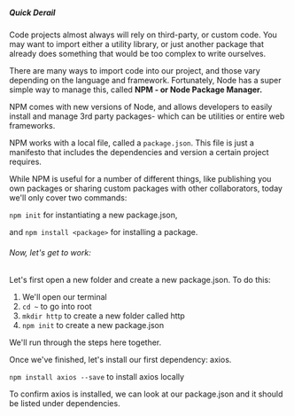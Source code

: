 ##### Quick Derail

Code projects almost always will rely on third-party, or custom code. You may want to import either a utility library, or just another package that already does something that would be too complex to write ourselves. 

There are many ways to import code into our project, and those vary depending on the language and framework. Fortunately, Node has a super simple way to manage this, called **NPM - or Node Package Manager.**

NPM comes with new versions of Node, and allows developers to easily install and manage 3rd party packages- which can be utilities or entire web frameworks.

NPM works with a local file, called a `package.json`. This file is just a manifesto that includes the dependencies and version a certain project requires.

While NPM is useful for a number of different things, like publishing you own packages or sharing custom packages with other collaborators, today we'll only cover two commands:

`npm init` for instantiating a new package.json,

and `npm install <package>` for installing a package.

###### Now, let's get to work:

Let's first open a new folder and create a new package.json. To do this:

1. We'll open our terminal
2. `cd ~` to go into root
3. `mkdir http` to create a new folder called http
4. `npm init` to create a new package.json

We'll run through the steps here together.

Once we've finished, let's install our first dependency: axios.

`npm install axios --save` to install axios locally

To confirm axios is installed, we can look at our package.json and it should be listed under dependencies.
